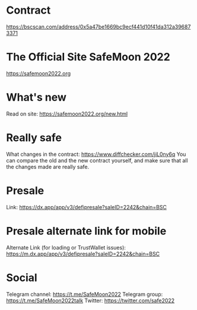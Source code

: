 # Contract
https://bscscan.com/address/0x5a47be1669bc9ecf441d10f41da312a396873371


# The Official Site SafeMoon 2022
https://safemoon2022.org

# What's new
Read on site:  https://safemoon2022.org/new.html

# Really safe
What changes in the contract: https://www.diffchecker.com/jiL0ny6q
You can compare the old and the new contract yourself, and make sure that all the changes made are really safe.

# Presale
Link: https://dx.app/app/v3/defipresale?saleID=2242&chain=BSC

# Presale alternate link for mobile
Alternate Link (for loading or TrustWallet issues): https://m.dx.app/app/v3/defipresale?saleID=2242&chain=BSC

# Social
Telegram channel:  https://t.me/SafeMoon2022
Telegram group: https://t.me/SafeMoon2022talk
Twitter: https://twitter.com/safe2022
